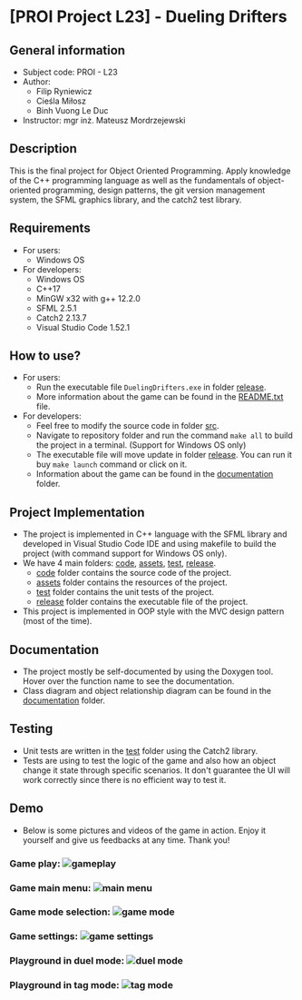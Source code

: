 # [PROI Project L23] - Dueling Drifters

## General information
* Subject code: PROI - L23
* Author:
    * Filip Ryniewicz
    * Cieśla Miłosz
    * Binh Vuong Le Duc
* Instructor: mgr inż. Mateusz Mordrzejewski

## **Description**
This is the final project for Object Oriented Programming. Apply knowledge of the C++ programming language as well as the fundamentals of object-oriented programming, design patterns, the git version management system, the SFML graphics library, and the catch2 test library.

## **Requirements**
* For users:
    * Windows OS
* For developers:
    * Windows OS
    * C++17
    * MinGW x32 with g++ 12.2.0
    * SFML 2.5.1
    * Catch2 2.13.7
    * Visual Studio Code 1.52.1

## **How to use?**
* For users:
    * Run the executable file `DuelingDrifters.exe` in folder [release](release).
    * More information about the game can be found in the [README.txt](/release/README.md) file.
* For developers:
    * Feel free to modify the source code in folder [src](src).
    * Navigate to repository folder and run the command `make all` to build the project in a terminal. (Support for Windows OS only)
    * The executable file will move update in folder [release](release). You can run it buy `make launch` command or click on it.
    * Information about the game can be found in the [documentation](documentation) folder.
## **Project Implementation**
* The project is implemented in C++ language with the SFML library and developed in Visual Studio Code IDE and using makefile to build the project (with command support for Windows OS only).
* We have 4 main folders: [code](code), [assets](assets), [test](test), [release](release).
    * [code](code) folder contains the source code of the project.
    * [assets](assets) folder contains the resources of the project.
    * [test](test) folder contains the unit tests of the project.
    * [release](release) folder contains the executable file of the project.
* This project is implemented in OOP style with the MVC design pattern (most of the time). 
    
## **Documentation**
* The project mostly be self-documented by using the Doxygen tool. Hover over the function name to see the documentation.
* Class diagram and object relationship diagram can be found in the [documentation](documentation) folder.
## **Testing**
* Unit tests are written in the [test](test) folder using the Catch2 library.
* Tests are using to test the logic of the game and also how an object change it state through specific scenarios. It don't guarantee the UI will work correctly since there is no efficient way to test it.
## **Demo**
* Below is some pictures and videos of the game in action. Enjoy it yourself and give us feedbacks at any time. Thank you!
### **Game play:** ![gameplay](/documentation/img/gameplay.gif)
### **Game main menu:** ![main menu](/documentation/img/main_menu.png)
### **Game mode selection:** ![game mode](/documentation/img/game_mode.png)
### **Game settings:** ![game settings](/documentation/img/game_setting.png)
### **Playground in duel mode:** ![duel mode](/documentation/img/duel.png)
### **Playground in tag mode:** ![tag mode](/documentation/img/tag.png)